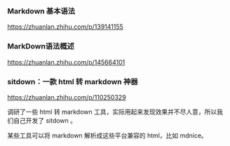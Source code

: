 ###  ###
### Markdown 基本语法 ###  
https://zhuanlan.zhihu.com/p/139141155
### MarkDown语法概述  ###  
https://zhuanlan.zhihu.com/p/145664101


### sitdown：一款 html 转 markdown 神器 ###  
https://zhuanlan.zhihu.com/p/110250329

调研了一些 html 转 markdown 工具，实际用起来发现效果并不尽人意，所以我们自己开发了 sitdown 。

某些工具可以将 markdown 解析成这些平台兼容的 html，比如 mdnice。


###  ###
###  ###
###  ###
###  ###
###  ###
###  ###
###  ###
###  ###
###  ###
###  ###
###  ###
###  ###
###  ###
###  ###
